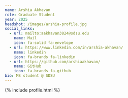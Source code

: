 ```yaml
---
name: Arshia Akhavan
role: Graduate Student
year: 2025
headshot: /images/arshia-profile.jpg
social_links:
  - url: mailto:aakhavan3824@sdsu.edu
    name: Mail
    icon: fa-solid fa-envelope
  - url: https://www.linkedin.com/in/arshia-akhavan/
    name: linkedin
    icon: fa-brands fa-linkedin
  - url: https://github.com/arshiaakhavan/
    name: GitHub
    icon: fa-brands fa-github
bio: MS student @ SDSU
---
```


{% include profile.html %}
